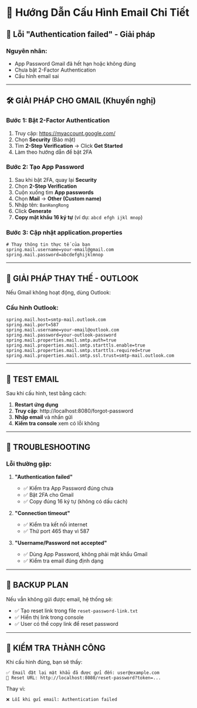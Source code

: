 # 📧 Hướng Dẫn Cấu Hình Email Chi Tiết

## 🚨 Lỗi "Authentication failed" - Giải pháp

### **Nguyên nhân:**
- App Password Gmail đã hết hạn hoặc không đúng
- Chưa bật 2-Factor Authentication
- Cấu hình email sai

---

## 🛠️ **GIẢI PHÁP CHO GMAIL (Khuyến nghị)**

### **Bước 1: Bật 2-Factor Authentication**
1. Truy cập: https://myaccount.google.com/
2. Chọn **Security** (Bảo mật)
3. Tìm **2-Step Verification** → Click **Get Started**
4. Làm theo hướng dẫn để bật 2FA

### **Bước 2: Tạo App Password**
1. Sau khi bật 2FA, quay lại **Security**
2. Chọn **2-Step Verification**
3. Cuộn xuống tìm **App passwords**
4. Chọn **Mail** → **Other (Custom name)**
5. Nhập tên: `BanHangRong`
6. Click **Generate**
7. **Copy mật khẩu 16 ký tự** (ví dụ: `abcd efgh ijkl mnop`)

### **Bước 3: Cập nhật application.properties**
```properties
# Thay thông tin thực tế của bạn
spring.mail.username=your-email@gmail.com
spring.mail.password=abcdefghijklmnop
```

---

## 🔄 **GIẢI PHÁP THAY THẾ - OUTLOOK**

Nếu Gmail không hoạt động, dùng Outlook:

### **Cấu hình Outlook:**
```properties
spring.mail.host=smtp-mail.outlook.com
spring.mail.port=587
spring.mail.username=your-email@outlook.com
spring.mail.password=your-outlook-password
spring.mail.properties.mail.smtp.auth=true
spring.mail.properties.mail.smtp.starttls.enable=true
spring.mail.properties.mail.smtp.starttls.required=true
spring.mail.properties.mail.smtp.ssl.trust=smtp-mail.outlook.com
```

---

## 🧪 **TEST EMAIL**

Sau khi cấu hình, test bằng cách:

1. **Restart ứng dụng**
2. **Truy cập**: http://localhost:8080/forgot-password
3. **Nhập email** và nhấn gửi
4. **Kiểm tra console** xem có lỗi không

---

## 🔧 **TROUBLESHOOTING**

### **Lỗi thường gặp:**

1. **"Authentication failed"**
   - ✅ Kiểm tra App Password đúng chưa
   - ✅ Bật 2FA cho Gmail
   - ✅ Copy đúng 16 ký tự (không có dấu cách)

2. **"Connection timeout"**
   - ✅ Kiểm tra kết nối internet
   - ✅ Thử port 465 thay vì 587

3. **"Username/Password not accepted"**
   - ✅ Dùng App Password, không phải mật khẩu Gmail
   - ✅ Kiểm tra email đúng định dạng

---

## 📝 **BACKUP PLAN**

Nếu vẫn không gửi được email, hệ thống sẽ:
- ✅ Tạo reset link trong file `reset-password-link.txt`
- ✅ Hiển thị link trong console
- ✅ User có thể copy link để reset password

---

## 🎯 **KIỂM TRA THÀNH CÔNG**

Khi cấu hình đúng, bạn sẽ thấy:
```
✅ Email đặt lại mật khẩu đã được gửi đến: user@example.com
🔗 Reset URL: http://localhost:8080/reset-password?token=...
```

Thay vì:
```
❌ Lỗi khi gửi email: Authentication failed
```
